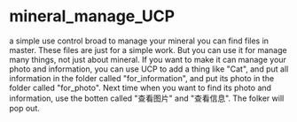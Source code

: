 # mineral_manage_UCP
a simple use control broad to manage your mineral
you can find files in master. These files are just for a simple work. But you can use it for manage many things, not just about mineral. If you want to make it can manage your photo and information, you can use UCP to add a thing like "Cat", and put all information in the folder called "for_information", and put its photo in the folder called "for_photo". Next time when you want to find its photo and information, use the botten called "查看图片" and "查看信息". The folker will pop out.
